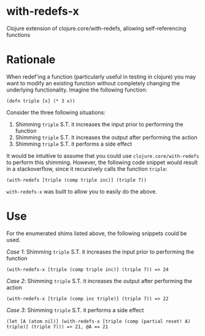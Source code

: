 # with-redefs-x
Clojure extension of clojure.core/with-redefs, allowing self-referencing functions

# Rationale

When redef'ing a function (particularly useful in testing in clojure) you may want to modify an existing function without completely changing the underlying functionality. Imagine the following function:

`(defn triple [x] (* 3 x))`

Consider the three following situations:
1. Shimming `triple` S.T. it increases the input prior to performing the function
1. Shimming `triple` S.T. it increases the output after performing the action
1. Shimming `triple` S.T. it performs a side effect

It would be intuitive to assume that you could use `clojure.core/with-redefs` to perform this shimming. However, the following code snippet would result in a stackoverflow, since it recursively calls the function `triple`:

`(with-redefs [triple (comp triple inc)] (triple 7))`

`with-redefs-x` was built to allow you to easily do the above.

# Use

For the enumerated shims listed above, the following snippets could be used.

*Case 1*: Shimming `triple` S.T. it increases the input prior to performing the function

`(with-redefs-x [triple (comp triple inc)] (triple 7)) => 24`

*Case 2*: Shimming `triple` S.T. it increases the output after performing the action

`(with-redefs-x [triple (comp inc triple)] (triple 7)) => 22`

*Case 3*: Shimming `triple` S.T. it performs a side effect

`(let [A (atom nil)] (with-redefs-x [triple (comp (partial reset! A) triple)] (triple 7))) => 21, @A == 21`
